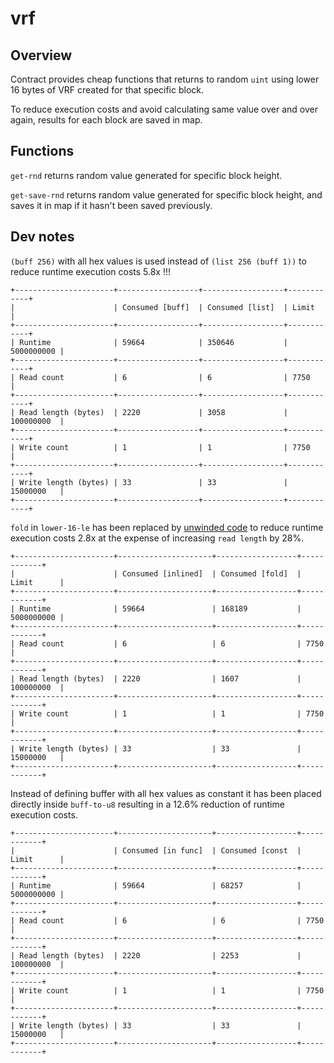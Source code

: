 # vrf

## Overview
Contract provides cheap functions that returns to random `uint` using lower 16 bytes of VRF created for that specific block.

To reduce execution costs and avoid calculating same value over and over again, results for each block are saved in map.


## Functions
`get-rnd` returns random value generated for specific block height.

`get-save-rnd` returns random value generated for specific block height, and saves it in map if it hasn't been saved previously.




## Dev notes
`(buff 256)` with all hex values is used instead of `(list 256 (buff 1))` to reduce runtime execution costs 5.8x !!!

```
+----------------------+------------------+------------------+------------+
|                      | Consumed [buff]  | Consumed [list]  | Limit      |
+----------------------+------------------+------------------+------------+
| Runtime              | 59664            | 350646           | 5000000000 |
+----------------------+------------------+------------------+------------+
| Read count           | 6                | 6                | 7750       |
+----------------------+------------------+------------------+------------+
| Read length (bytes)  | 2220             | 3058             | 100000000  |
+----------------------+------------------+------------------+------------+
| Write count          | 1                | 1                | 7750       |
+----------------------+------------------+------------------+------------+
| Write length (bytes) | 33               | 33               | 15000000   |
+----------------------+------------------+------------------+------------+
```

`fold` in `lower-16-le` has been replaced by [unwinded code](https://en.wikipedia.org/wiki/Loop_unrolling) to reduce runtime execution costs 2.8x at the expense of increasing `read length` by 28%.  
```
+----------------------+---------------------+------------------+------------+
|                      | Consumed [inlined]  | Consumed [fold]  | Limit      |
+----------------------+---------------------+------------------+------------+
| Runtime              | 59664               | 168189           | 5000000000 |
+----------------------+---------------------+------------------+------------+
| Read count           | 6                   | 6                | 7750       |
+----------------------+---------------------+------------------+------------+
| Read length (bytes)  | 2220                | 1607             | 100000000  |
+----------------------+---------------------+------------------+------------+
| Write count          | 1                   | 1                | 7750       |
+----------------------+---------------------+------------------+------------+
| Write length (bytes) | 33                  | 33               | 15000000   |
+----------------------+---------------------+------------------+------------+
```

Instead of defining buffer with all hex values as constant it has been placed directly inside `buff-to-u8` resulting in a 12.6% reduction of runtime execution costs.

```
+----------------------+---------------------+------------------+------------+
|                      | Consumed [in func]  | Consumed [const  | Limit      |
+----------------------+---------------------+------------------+------------+
| Runtime              | 59664               | 68257            | 5000000000 |
+----------------------+---------------------+------------------+------------+
| Read count           | 6                   | 6                | 7750       |
+----------------------+---------------------+------------------+------------+
| Read length (bytes)  | 2220                | 2253             | 100000000  |
+----------------------+---------------------+------------------+------------+
| Write count          | 1                   | 1                | 7750       |
+----------------------+---------------------+------------------+------------+
| Write length (bytes) | 33                  | 33               | 15000000   |
+----------------------+---------------------+------------------+------------+
```